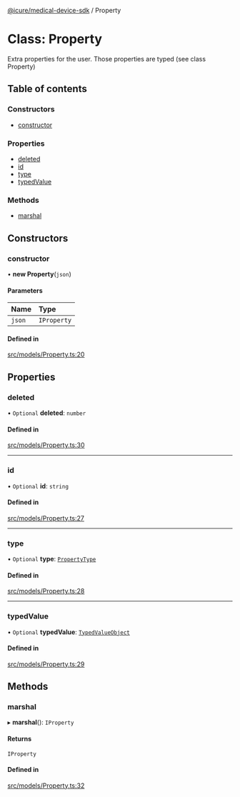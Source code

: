 [@icure/medical-device-sdk](../modules.md) / Property

# Class: Property

Extra properties for the user. Those properties are typed (see class Property)

## Table of contents

### Constructors

- [constructor](Property.md#constructor)

### Properties

- [deleted](Property.md#deleted)
- [id](Property.md#id)
- [type](Property.md#type)
- [typedValue](Property.md#typedvalue)

### Methods

- [marshal](Property.md#marshal)

## Constructors

### constructor

• **new Property**(`json`)

#### Parameters

| Name | Type |
| :------ | :------ |
| `json` | `IProperty` |

#### Defined in

[src/models/Property.ts:20](https://github.com/icure/icure-medical-device-js-sdk/blob/6492840/src/models/Property.ts#L20)

## Properties

### deleted

• `Optional` **deleted**: `number`

#### Defined in

[src/models/Property.ts:30](https://github.com/icure/icure-medical-device-js-sdk/blob/6492840/src/models/Property.ts#L30)

___

### id

• `Optional` **id**: `string`

#### Defined in

[src/models/Property.ts:27](https://github.com/icure/icure-medical-device-js-sdk/blob/6492840/src/models/Property.ts#L27)

___

### type

• `Optional` **type**: [`PropertyType`](PropertyType.md)

#### Defined in

[src/models/Property.ts:28](https://github.com/icure/icure-medical-device-js-sdk/blob/6492840/src/models/Property.ts#L28)

___

### typedValue

• `Optional` **typedValue**: [`TypedValueObject`](TypedValueObject.md)

#### Defined in

[src/models/Property.ts:29](https://github.com/icure/icure-medical-device-js-sdk/blob/6492840/src/models/Property.ts#L29)

## Methods

### marshal

▸ **marshal**(): `IProperty`

#### Returns

`IProperty`

#### Defined in

[src/models/Property.ts:32](https://github.com/icure/icure-medical-device-js-sdk/blob/6492840/src/models/Property.ts#L32)
